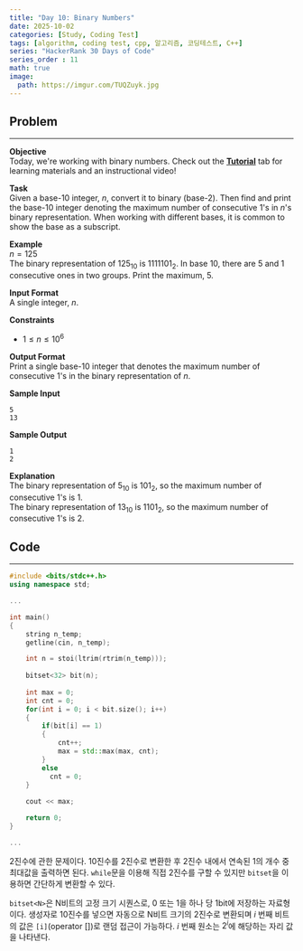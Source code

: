 ```yaml
---
title: "Day 10: Binary Numbers"
date: 2025-10-02
categories: [Study, Coding Test]
tags: [algorithm, coding test, cpp, 알고리즘, 코딩테스트, C++]
series: "HackerRank 30 Days of Code"
series_order : 11
math: true
image:
  path: https://imgur.com/TUQZuyk.jpg
---
```


## Problem

---

**Objective**  
Today, we're working with binary numbers. Check out the [**Tutorial**](https://www.hackerrank.com/challenges/30-binary-numbers/tutorial) tab for learning materials and an instructional video!

**Task**  
Given a base-$10$ integer, $n$, convert it to binary (base-$2$). Then find and print the base-$10$ integer denoting the maximum number of consecutive $1$'s in $n$'s binary representation. When working with different bases, it is common to show the base as a subscript.

**Example**  
$n = 125$  
The binary representation of $125_{10}$ is $1111101_2$. In base $10$, there are $5$ and $1$ consecutive ones in two groups. Print the maximum, $5$.

**Input Format**  
A single integer, $n$.

**Constraints**  

- $1 \le n \le 10^6$  

**Output Format**  
Print a single base-$10$ integer that denotes the maximum number of consecutive $1$'s in the binary representation of $n$.

**Sample Input**  
```text
5
13
```

**Sample Output**  
```text
1
2
```

**Explanation**  
The binary representation of $5_{10}$ is $101_2$, so the maximum number of consecutive $1$'s is $1$.  
The binary representation of $13_{10}$ is $1101_2$, so the maximum number of consecutive $1$'s is $2$.  

## Code

---

```cpp
#include <bits/stdc++.h>
using namespace std;

...

int main()
{
    string n_temp;
    getline(cin, n_temp);

    int n = stoi(ltrim(rtrim(n_temp)));
    
    bitset<32> bit(n);
    
    int max = 0;
    int cnt = 0;
    for(int i = 0; i < bit.size(); i++)
    {
        if(bit[i] == 1)
        {
            cnt++;
            max = std::max(max, cnt);
        }
        else
          cnt = 0;
    }
    
    cout << max;

    return 0;
}

...
```

2진수에 관한 문제이다. 10진수를 2진수로 변환한 후 2진수 내에서 연속된 1의 개수 중 최대값을 출력하면 된다. `while`문을 이용해 직접 2진수를 구할 수 있지만 `bitset`을 이용하면 간단하게 변환할 수 있다.  

`bitset<N>`은 N비트의 고정 크기 시퀀스로, 0 또는 1을 하나 당 1bit에 저장하는 자료형이다. 생성자로 10진수를 넣으면 자동으로 N비트 크기의 2진수로 변환되며 $i$ 번째 비트의 값은 `[i]`(operator [])로 랜덤 접근이 가능하다. $i$ 번째 원소는 $2^i$에 해당하는 자리 값을 나타낸다.
